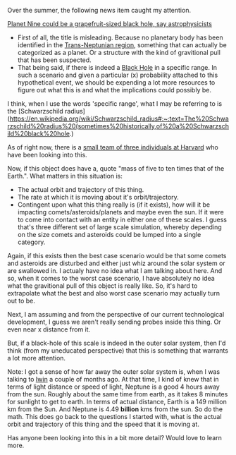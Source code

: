 Over the summer, the following news item caught my attention. 

[Planet Nine could be a grapefruit-sized black hole, say astrophysicists](https://www.sciencefocus.com/news/planet-nine-could-be-a-grapefruit-sized-black-hole-say-astrophysicists/)

* First of all, the title is misleading. Because no planetary body has been identified in the [Trans-Neptunian region](https://en.wikipedia.org/wiki/Planets_beyond_Neptune), something that can actually be categorized as a planet. Or a structure with the kind of gravitional pull that has been suspected. 
* That being said, if there is indeed a [Black Hole](https://en.wikipedia.org/wiki/Black_hole#:~:text=A%20black%20hole%20is%20a,to%20form%20a%20black%20hole.) in a specific range. In such a scenario and given a particular (x) probability attached to this hypothetical event, we should be expending a lot more resources to figure out what this is and what the implications could possibly be.

I think, when I use the words 'specific range', what I may be referring to is the [Schwarzschild radius](https://en.wikipedia.org/wiki/Schwarzschild_radius#:~:text=The%20Schwarzschild%20radius%20(sometimes%20historically,of%20a%20Schwarzschild%20black%20hole.)

As of right now, there is a [small team of three individuals at Harvard](https://www.cfa.harvard.edu/news/2020-13) who have been looking into this. 

Now, if this object does have a, quote "mass of five to ten times that of the Earth.". What matters in this situation is:
* The actual orbit and trajectory of this thing. 
* The rate at which it is moving about it's orbit/trajectory. 
* Contingent upon what this thing really is (if it exists), how will it be impacting comets/asteroids/planets and maybe even the sun. If it were to come into contact with an entity in either one of these scales. I guess that's three different set of large scale simulation, whereby depending on the size comets and asteroids could be lumped into a single category.

Again, if this exists then the best case scenario would be that some comets and asteroids are disturbed and either just whiz around the solar system or are swallowed in. I actualy have no idea what I am talking about here. And so, when it comes to the worst case scenario, I have absolutely no idea what the gravitional pull of this object is really like. So, it's hard to extrapolate what the best and also worst case scenario may actually turn out to be. 

Next, I am assuming and from the perspective of our current technological development, I guess we aren't really sending probes inside this thing. Or even near x distance from it. 

But, if a black-hole of this scale is indeed in the outer solar system, then I'd think (from my uneducated perspective) that this is something that warrants a lot more attention.

Note: I got a sense of how far away the outer solar system is, when I was talking to [Iwin](https://www.linkedin.com/in/iwinmatthew) a couple of months ago. At that time, I kind of knew that in terms of light distance or speed of light, Neptune is a good 4 hours away from the sun. Roughly about the same time from earth, as it takes 8 minutes for sunlight to get to earth. In terms of actual distance, Earth is a 149 million km from the Sun. And Neptune is 4.49 **billion** kms from the sun. So do the math. This does go back to the questions I started with, what is the actual orbit and trajectory of this thing and the speed that it is moving at. 


Has anyone been looking into this in a bit more detail? Would love to learn more.
